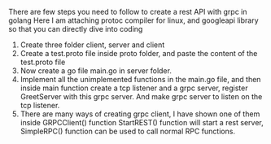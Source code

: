 There are few steps you need to follow to create a rest API with grpc in golang
Here I am attaching protoc compiler for linux, and googleapi library so that you can directly dive into coding 

1. Create three folder client, server and client
2. Create a test.proto file inside proto folder, and paste the content of the test.proto file
3. Now create a go file main.go in server folder.
4. Implement all the unimplemented functions in the main.go file, 
   and then inside main function create a tcp listener and a grpc server, 
   register GreetServer with this grpc server. 
   And make grpc server to listen on the tcp listener.
5. There are many ways of creating grpc client, I have shown one of them inside GRPCClient() function
   StartREST() function will start a rest server, 
   SimpleRPC() function can be used to call normal RPC functions.